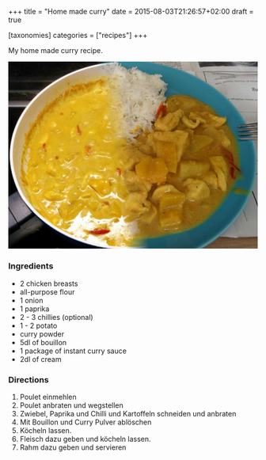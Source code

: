 +++
title = "Home made curry"
date = 2015-08-03T21:26:57+02:00
draft = true

[taxonomies]
categories = ["recipes"]
+++

My home made curry recipe.

<!-- more -->
<div class="center-image">

[![Curry boiling and on the plate](curry.jpg)](curry_fullsize.jpg)

</div>

### Ingredients

* 2 chicken breasts
* all-purpose flour
* 1 onion
* 1 paprika
* 2 - 3 chillies (optional)
* 1 - 2 potato
* curry powder
* 5dl of bouillon
* 1 package of instant curry sauce
* 2dl of cream

### Directions

1. Poulet einmehlen
2. Poulet anbraten und wegstellen
3. Zwiebel, Paprika und Chilli und Kartoffeln schneiden und anbraten
4. Mit Bouillon und Curry Pulver ablöschen
5. Köcheln lassen.
6. Fleisch dazu geben und köcheln lassen.
7. Rahm dazu geben und servieren
